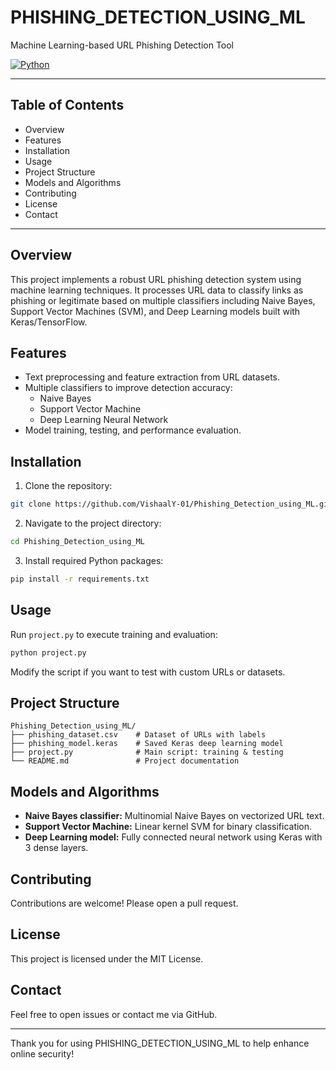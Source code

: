 # PHISHING_DETECTION_USING_ML

Machine Learning-based URL Phishing Detection Tool

[![Python](https://img.shields.io/badge/Python-3776AB?style=flat&logo=python&logoColor=white)](https://github.com/VishaalY-01/Phishing_Detection_using_ML)

---

## Table of Contents

- Overview
- Features
- Installation
- Usage
- Project Structure
- Models and Algorithms
- Contributing
- License
- Contact

---

## Overview

This project implements a robust URL phishing detection system using machine learning techniques. It processes URL data to classify links as phishing or legitimate
based on multiple classifiers including Naive Bayes, Support Vector Machines (SVM), and Deep Learning models built with Keras/TensorFlow.

## Features

- Text preprocessing and feature extraction from URL datasets.
- Multiple classifiers to improve detection accuracy:
  - Naive Bayes
  - Support Vector Machine
  - Deep Learning Neural Network
- Model training, testing, and performance evaluation.

## Installation

1. Clone the repository:

```bash
git clone https://github.com/VishaalY-01/Phishing_Detection_using_ML.git
```

2. Navigate to the project directory:

```bash
cd Phishing_Detection_using_ML
```

3. Install required Python packages:

```bash
pip install -r requirements.txt
```

## Usage

Run `project.py` to execute training and evaluation:

```bash
python project.py
```

Modify the script if you want to test with custom URLs or datasets.

## Project Structure

```
Phishing_Detection_using_ML/
├── phishing_dataset.csv    # Dataset of URLs with labels
├── phishing_model.keras    # Saved Keras deep learning model
├── project.py              # Main script: training & testing
└── README.md               # Project documentation
```

## Models and Algorithms

- **Naive Bayes classifier:** Multinomial Naive Bayes on vectorized URL text.
- **Support Vector Machine:** Linear kernel SVM for binary classification.
- **Deep Learning model:** Fully connected neural network using Keras with 3 dense layers.

## Contributing

Contributions are welcome! Please open a pull request.

## License

This project is licensed under the MIT License.

## Contact

Feel free to open issues or contact me via GitHub.

---

Thank you for using PHISHING_DETECTION_USING_ML to help enhance online security!
